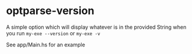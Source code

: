 # optparse-version

A simple option which will display whatever is in the provided String when you run `my-exe --version` or `my-exe -v`

See app/Main.hs for an example
